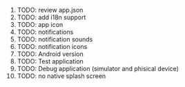 1. TODO: review app.json
2. TODO: add i18n support
3. TODO: app icon
4. TODO: notifications
5. TODO: notification sounds
6. TODO: notification icons
7. TODO: Android version
8. TODO: Test application
9. TODO: Debug application (simulator and phisical device)
10. TODO: no native splash screen
